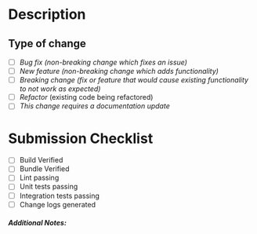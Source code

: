 # Description
<!-- Briefly describe noteworthy details -->

## Type of change

- [ ] *Bug fix (non-breaking change which fixes an issue)*
- [ ] *New feature (non-breaking change which adds functionality)*
- [ ] *Breaking change (fix or feature that would cause existing functionality to not work as expected)*
- [ ] *Refactor* (existing code being refactored)
- [ ] *This change requires a documentation update*

# Submission Checklist

- [ ] Build Verified
- [ ] Bundle Verified
- [ ] Lint passing
- [ ] Unit tests passing
- [ ] Integration tests passing
- [ ] Change logs generated

<!-- Refer to the development getting started doc to learn more source/docs/development/quickstart.md -->

##### Additional Notes:
<!-- Any additional information that you think would be helpful when reviewing this PR.-->